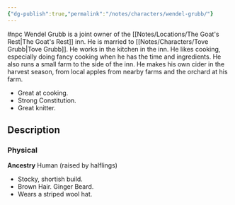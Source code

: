 ```yaml
---
{"dg-publish":true,"permalink":"/notes/characters/wendel-grubb/"}
---
```


#npc 
Wendel Grubb is a joint owner of the [[Notes/Locations/The Goat's Rest\|The Goat's Rest]] inn. He is married to [[Notes/Characters/Tove Grubb\|Tove Grubb]]. He works in the kitchen in the inn. He likes cooking, especially doing fancy cooking when he has the time and ingredients.
He also runs a small farm to the side of the inn.
He makes his own cider in the harvest season, from local apples from nearby farms and the orchard at his farm.

* Great at cooking. 
* Strong Constitution.
* Great knitter.

## Description
### Physical
**Ancestry** Human (raised by halflings)
* Stocky, shortish build.
* Brown Hair. Ginger Beard. 
* Wears a striped wool hat. 

 
